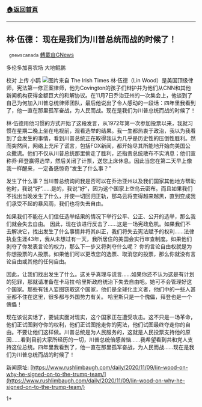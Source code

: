 ###  [:house:返回首頁](https://github.com/ourhimalayas/txt)
---

## 林·伍德： 现在是我们为川普总统而战的时候了！
` gnewscanada` [轉載自GNews](https://gnews.org/zh-hans/562963/)

多伦多加喜农场 大地鲲鹏

校对 上传 小鸥
![]()![](https://gnews-media-offload.s3.amazonaws.com/wp-content/uploads/2020/11/15232616/T.jpg)图片来自 The Irish Times
林·伍德（Lin Wood）是美国顶级律师，宪法第一修正案律师，他为Covington的孩子们辩护并为他们从CNN和其他新闻机构获得金额巨大的和解协议。在11月7日乔治亚州的一次集会上，他谈到了自己为何加入川普总统律师团队，最后他说出了令人感动的一段话：四年里我看到了，他一直在那里孤军奋战，为人民而战。现在是我们为川普总统而战的时候了！

林·伍德用他习惯的方式开始了这段发言，从1972年第一次参加投票以来，我就习惯在星期二晚上坐在电视前，观看选举的结果。我一生都热衷于政治，我以为我看到了会发生的事情，看到川普总统正在取得我认为几乎是历史性的压倒性胜利。然而突然间，网络上充斥了谎言，包括FOX新闻，都开始尽其所能地开始向美国公众撒谎。他们不仅从川普总统那里偷走了胜利，还指责总统散布不实消息；他们宣称乔·拜登赢得选举，然后关闭了计票，送您上床休息。因此当您在第二天早上像我一样醒来，一定备感惊奇“发生了什么事？”

发生了什么事？当川普总统询问我是否可以在乔治亚州以及我们国家其他地方帮助他时，我说“好”……是的，我说“好“，因为这个国家上空乌云密布。而且如果我们不找出当晚发生了什么，并使一切回归正轨，那乌云将变得越来越黑，直到变成我们承受不起的暴风雨，我们也将失去自由。

如果我们不能在人们信任选举结果的情况下举行公平、公正、公开的选举，那么我们就会失去自由。 因此，现在该进行反击了……这是一场宪政危机。如果我们不去解决它，找出发生了什么事情并将其纠正，我们将失去宪法赋予的权利……法律执业生涯43年，我从未想过有一天，我所居住的美国会实行审查制度。如果他们剥夺了你发表言论的权力，那么下一步又将剥夺什么呢？ 你的言论自由权就是为你想投票的人投票。如果他们可以更改您的选票、取消您的投票，那么你就没有言论自由或其他的任何自由。

因此，让我们找出发生了什么。这关乎真理与谎言……如果你还不认为这是有计划的犯罪，那就请准备在卡马拉·哈里斯政府统治下失去自由吧。她可不会管理好这个国家。那些有钱人妄图窃取这个国家，他们是全球化主义者，他们中的一些人甚至都不住在这里，很多都与外国势力有关。 哈里斯只是一个傀儡，拜登也是一个傀儡！

现在该说实话了，要诚实面对现实，这个国家正在遭受攻击。这不只是一场革命，他们正试图剥夺你的权利，他们正试图抢走你的宪法，他们试图最终夺走你的自由。不要让他们这样做。川普总统是为人民服务的，这就是人民投票支持他的原因……看到目前大家所经历的一切，川普总统倍感苦恼……我希望看到共和党人支持这位总统。四年里我看到了，他一直在那里孤军奋战，为人民而战……现在是我们为川普总统而战的时候了！

新闻原址: [https://www.rushlimbaugh.com/daily/2020/11/09/lin-wood-on-why-he-signed-on-to-the-trump-team/](https://www.rushlimbaugh.com/daily/2020/11/09/lin-wood-on-why-he-signed-on-to-the-trump-team/)

1+
